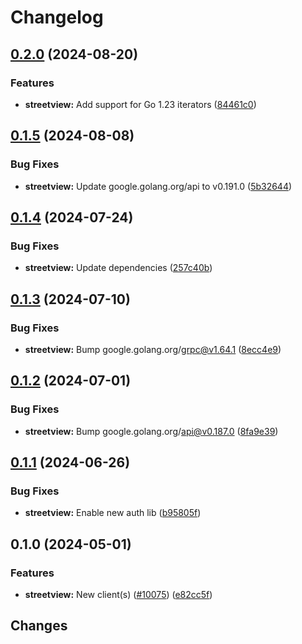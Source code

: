 # Changelog

## [0.2.0](https://github.com/googleapis/google-cloud-go/compare/streetview/v0.1.5...streetview/v0.2.0) (2024-08-20)


### Features

* **streetview:** Add support for Go 1.23 iterators ([84461c0](https://github.com/googleapis/google-cloud-go/commit/84461c0ba464ec2f951987ba60030e37c8a8fc18))

## [0.1.5](https://github.com/googleapis/google-cloud-go/compare/streetview/v0.1.4...streetview/v0.1.5) (2024-08-08)


### Bug Fixes

* **streetview:** Update google.golang.org/api to v0.191.0 ([5b32644](https://github.com/googleapis/google-cloud-go/commit/5b32644eb82eb6bd6021f80b4fad471c60fb9d73))

## [0.1.4](https://github.com/googleapis/google-cloud-go/compare/streetview/v0.1.3...streetview/v0.1.4) (2024-07-24)


### Bug Fixes

* **streetview:** Update dependencies ([257c40b](https://github.com/googleapis/google-cloud-go/commit/257c40bd6d7e59730017cf32bda8823d7a232758))

## [0.1.3](https://github.com/googleapis/google-cloud-go/compare/streetview/v0.1.2...streetview/v0.1.3) (2024-07-10)


### Bug Fixes

* **streetview:** Bump google.golang.org/grpc@v1.64.1 ([8ecc4e9](https://github.com/googleapis/google-cloud-go/commit/8ecc4e9622e5bbe9b90384d5848ab816027226c5))

## [0.1.2](https://github.com/googleapis/google-cloud-go/compare/streetview/v0.1.1...streetview/v0.1.2) (2024-07-01)


### Bug Fixes

* **streetview:** Bump google.golang.org/api@v0.187.0 ([8fa9e39](https://github.com/googleapis/google-cloud-go/commit/8fa9e398e512fd8533fd49060371e61b5725a85b))

## [0.1.1](https://github.com/googleapis/google-cloud-go/compare/streetview/v0.1.0...streetview/v0.1.1) (2024-06-26)


### Bug Fixes

* **streetview:** Enable new auth lib ([b95805f](https://github.com/googleapis/google-cloud-go/commit/b95805f4c87d3e8d10ea23bd7a2d68d7a4157568))

## 0.1.0 (2024-05-01)


### Features

* **streetview:** New client(s) ([#10075](https://github.com/googleapis/google-cloud-go/issues/10075)) ([e82cc5f](https://github.com/googleapis/google-cloud-go/commit/e82cc5f8667a4b0d9f47fe7f935d0a553c010e93))

## Changes
